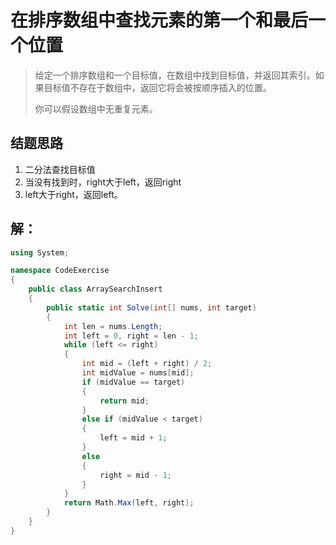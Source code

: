 # 在排序数组中查找元素的第一个和最后一个位置

> 给定一个排序数组和一个目标值，在数组中找到目标值，并返回其索引。如果目标值不存在于数组中，返回它将会被按顺序插入的位置。
>
> 你可以假设数组中无重复元素。

## 结题思路

1. 二分法查找目标值
2. 当没有找到时，right大于left，返回right
3. left大于right，返回left。

## 解：

```c#
using System;

namespace CodeExercise
{
    public class ArraySearchInsert
    {
        public static int Solve(int[] nums, int target)
        {
            int len = nums.Length;
            int left = 0, right = len - 1;
            while (left <= right)
            {
                int mid = (left + right) / 2;
                int midValue = nums[mid];
                if (midValue == target)
                {
                    return mid;
                }
                else if (midValue < target)
                {
                    left = mid + 1;
                }
                else
                {
                    right = mid - 1;
                }
            }
            return Math.Max(left, right);
        }
    }
}

```







